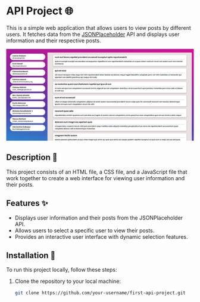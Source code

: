 # API Project 🌐

This is a simple web application that allows users to view posts by different users. It fetches data from the [JSONPlaceholder](https://jsonplaceholder.typicode.com/) API and displays user information and their respective posts.

<div align="center">
  <img src="image.png" alt="Project Screenshot 1">
</div>

## Description 📄

This project consists of an HTML file, a CSS file, and a JavaScript file that work together to create a web interface for viewing user information and their posts.

## Features ✨

- Displays user information and their posts from the JSONPlaceholder API.
- Allows users to select a specific user to view their posts.
- Provides an interactive user interface with dynamic selection features.

## Installation 🚀

To run this project locally, follow these steps:

1. Clone the repository to your local machine:

   ```bash
   git clone https://github.com/your-username/first-api-project.git

